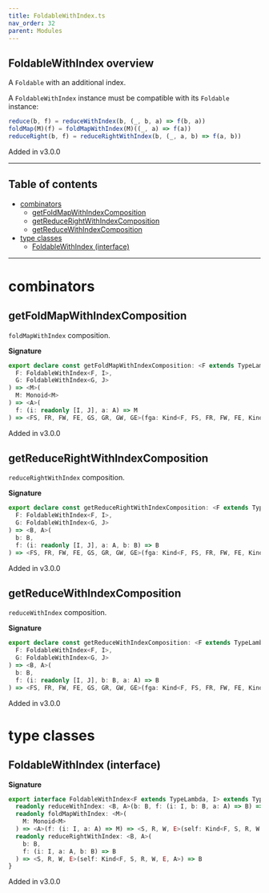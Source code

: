 ```yaml
---
title: FoldableWithIndex.ts
nav_order: 32
parent: Modules
---
```


## FoldableWithIndex overview

A `Foldable` with an additional index.

A `FoldableWithIndex` instance must be compatible with its `Foldable` instance:

```ts
reduce(b, f) = reduceWithIndex(b, (_, b, a) => f(b, a))
foldMap(M)(f) = foldMapWithIndex(M)((_, a) => f(a))
reduceRight(b, f) = reduceRightWithIndex(b, (_, a, b) => f(a, b))
```

Added in v3.0.0

---

<h2 class="text-delta">Table of contents</h2>

- [combinators](#combinators)
  - [getFoldMapWithIndexComposition](#getfoldmapwithindexcomposition)
  - [getReduceRightWithIndexComposition](#getreducerightwithindexcomposition)
  - [getReduceWithIndexComposition](#getreducewithindexcomposition)
- [type classes](#type-classes)
  - [FoldableWithIndex (interface)](#foldablewithindex-interface)

---

# combinators

## getFoldMapWithIndexComposition

`foldMapWithIndex` composition.

**Signature**

```ts
export declare const getFoldMapWithIndexComposition: <F extends TypeLambda, I, G extends TypeLambda, J>(
  F: FoldableWithIndex<F, I>,
  G: FoldableWithIndex<G, J>
) => <M>(
  M: Monoid<M>
) => <A>(
  f: (i: readonly [I, J], a: A) => M
) => <FS, FR, FW, FE, GS, GR, GW, GE>(fga: Kind<F, FS, FR, FW, FE, Kind<G, GS, GR, GW, GE, A>>) => M
```

Added in v3.0.0

## getReduceRightWithIndexComposition

`reduceRightWithIndex` composition.

**Signature**

```ts
export declare const getReduceRightWithIndexComposition: <F extends TypeLambda, I, G extends TypeLambda, J>(
  F: FoldableWithIndex<F, I>,
  G: FoldableWithIndex<G, J>
) => <B, A>(
  b: B,
  f: (i: readonly [I, J], a: A, b: B) => B
) => <FS, FR, FW, FE, GS, GR, GW, GE>(fga: Kind<F, FS, FR, FW, FE, Kind<G, GS, GR, GW, GE, A>>) => B
```

Added in v3.0.0

## getReduceWithIndexComposition

`reduceWithIndex` composition.

**Signature**

```ts
export declare const getReduceWithIndexComposition: <F extends TypeLambda, I, G extends TypeLambda, J>(
  F: FoldableWithIndex<F, I>,
  G: FoldableWithIndex<G, J>
) => <B, A>(
  b: B,
  f: (i: readonly [I, J], b: B, a: A) => B
) => <FS, FR, FW, FE, GS, GR, GW, GE>(fga: Kind<F, FS, FR, FW, FE, Kind<G, GS, GR, GW, GE, A>>) => B
```

Added in v3.0.0

# type classes

## FoldableWithIndex (interface)

**Signature**

```ts
export interface FoldableWithIndex<F extends TypeLambda, I> extends Typeclass<F> {
  readonly reduceWithIndex: <B, A>(b: B, f: (i: I, b: B, a: A) => B) => <S, R, W, E>(self: Kind<F, S, R, W, E, A>) => B
  readonly foldMapWithIndex: <M>(
    M: Monoid<M>
  ) => <A>(f: (i: I, a: A) => M) => <S, R, W, E>(self: Kind<F, S, R, W, E, A>) => M
  readonly reduceRightWithIndex: <B, A>(
    b: B,
    f: (i: I, a: A, b: B) => B
  ) => <S, R, W, E>(self: Kind<F, S, R, W, E, A>) => B
}
```

Added in v3.0.0

